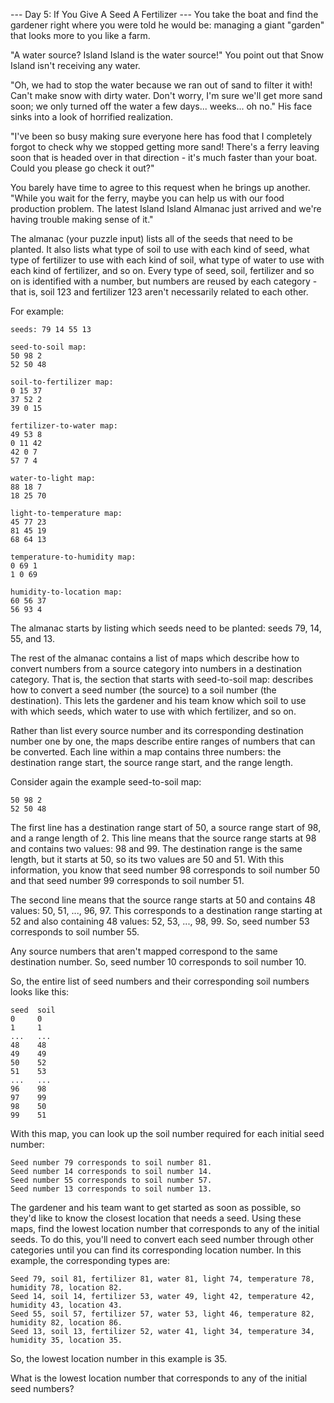 --- Day 5: If You Give A Seed A Fertilizer ---
You take the boat and find the gardener right where you were told he would be: 
managing a giant "garden" that looks more to you like a farm.

"A water source? Island Island is the water source!" You point out that Snow 
Island isn't receiving any water.

"Oh, we had to stop the water because we ran out of sand to filter it with! 
Can't make snow with dirty water. Don't worry, I'm sure we'll get more 
sand soon; we only turned off the water a few days... weeks... oh no." 
His face sinks into a look of horrified realization.

"I've been so busy making sure everyone here has food that I completely forgot 
to check why we stopped getting more sand! There's a ferry leaving soon that 
is headed over in that direction - it's much faster than your boat. Could 
you please go check it out?"

You barely have time to agree to this request when he brings up another. 
"While you wait for the ferry, maybe you can help us with our food 
production problem. The latest Island Island Almanac just arrived and we're 
having trouble making sense of it."

The almanac (your puzzle input) lists all of the seeds that need to be planted.
It also lists what type of soil to use with each kind of seed, what type of 
fertilizer to use with each kind of soil, what type of water to use with each 
kind of fertilizer, and so on. Every type of seed, soil, fertilizer and so on 
is identified with a number, but numbers are reused by each category - that is, 
soil 123 and fertilizer 123 aren't necessarily related to each other.

For example:

    seeds: 79 14 55 13

    seed-to-soil map:
    50 98 2
    52 50 48

    soil-to-fertilizer map:
    0 15 37
    37 52 2
    39 0 15

    fertilizer-to-water map:
    49 53 8
    0 11 42
    42 0 7
    57 7 4

    water-to-light map:
    88 18 7
    18 25 70

    light-to-temperature map:
    45 77 23
    81 45 19
    68 64 13

    temperature-to-humidity map:
    0 69 1
    1 0 69

    humidity-to-location map:
    60 56 37
    56 93 4

The almanac starts by listing which seeds need to be planted: 
seeds 79, 14, 55, and 13.

The rest of the almanac contains a list of maps which describe how to convert 
numbers from a source category into numbers in a destination category. That 
is, the section that starts with seed-to-soil map: describes how to convert 
a seed number (the source) to a soil number (the destination). This lets the 
gardener and his team know which soil to use with which seeds, which water to 
use with which fertilizer, and so on.

Rather than list every source number and its corresponding destination number 
one by one, the maps describe entire ranges of numbers that can be converted. 
Each line within a map contains three numbers: the destination range start, the
source range start, and the range length.

Consider again the example seed-to-soil map:

    50 98 2
    52 50 48

The first line has a destination range start of 50, a source range start of 98, 
and a range length of 2. This line means that the source range starts at 98 and 
contains two values: 98 and 99. The destination range is the same length, but it 
starts at 50, so its two values are 50 and 51. With this information, you know that 
seed number 98 corresponds to soil number 50 and that seed number 99 corresponds to 
soil number 51.

The second line means that the source range starts at 50 and contains 48 values: 
50, 51, ..., 96, 97. This corresponds to a destination range starting at 52 and also 
containing 48 values: 52, 53, ..., 98, 99. So, seed number 53 corresponds to 
soil number 55.

Any source numbers that aren't mapped correspond to the same destination number. 
So, seed number 10 corresponds to soil number 10.

So, the entire list of seed numbers and their corresponding soil numbers 
looks like this:

    seed  soil
    0     0
    1     1
    ...   ...
    48    48
    49    49
    50    52
    51    53
    ...   ...
    96    98
    97    99
    98    50
    99    51

With this map, you can look up the soil number required for each initial seed number:

    Seed number 79 corresponds to soil number 81.
    Seed number 14 corresponds to soil number 14.
    Seed number 55 corresponds to soil number 57.
    Seed number 13 corresponds to soil number 13.

The gardener and his team want to get started as soon as possible, so they'd 
like to know the closest location that needs a seed. Using these maps, find the 
lowest location number that corresponds to any of the initial seeds. To do this, 
you'll need to convert each seed number through other categories until you can find 
its corresponding location number. In this example, the corresponding types are:

    Seed 79, soil 81, fertilizer 81, water 81, light 74, temperature 78, humidity 78, location 82.
    Seed 14, soil 14, fertilizer 53, water 49, light 42, temperature 42, humidity 43, location 43.
    Seed 55, soil 57, fertilizer 57, water 53, light 46, temperature 82, humidity 82, location 86.
    Seed 13, soil 13, fertilizer 52, water 41, light 34, temperature 34, humidity 35, location 35.

So, the lowest location number in this example is 35.

What is the lowest location number that corresponds to any of the initial seed numbers?